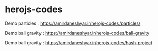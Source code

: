 # herojs-codes

Demo particles : https://amirdaneshyar.ir/herojs-codes/particles/

Demo ball gravity : https://amirdaneshyar.ir/herojs-codes/ball-gravity

Demo ball gravity : https://amirdaneshyar.ir/herojs-codes/hash-project

